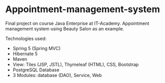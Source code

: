 # Appointment-management-system
Final project on course Java Enterprise at IT-Academy. Appointment management system using Beauty Salon as an example. 

Technologies used:
 - Spring 5 (Spring MVC)
 - Hibernate 5
 - Maven
 - View: Tiles (JSP, JSTL), Thymeleaf (HTML), CSS, Bootstrap
 - PostgreSQL Database
 - 3 Modules: database (DAO), Service, Web
